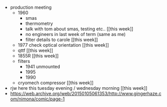 - production meeting
	- 1960
		- smas
		- thermometry
		- talk with tom about smas, testing etc..  [[this week]]
		- no engineers in last week of term (same as me)
		- filter details to carole [[this week]]
	- 1977 check optical orientation [[this week]]
	- qttf [[this week]]
	- 1855R [[this week]]
	- filters
		- 1941 unmounted
		- 1995
		- 1990
	- cryomech compressor [[this week]]
- rjw here this tuesday evening / wednesday morning [[this week]]
- https://web.archive.org/web/20150105061353/http://www.gingerhaze.com/nimona/comic/page-1